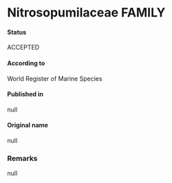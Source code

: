 Nitrosopumilaceae FAMILY
=======

#### Status
ACCEPTED

#### According to
World Register of Marine Species

#### Published in
null

#### Original name
null

### Remarks
null